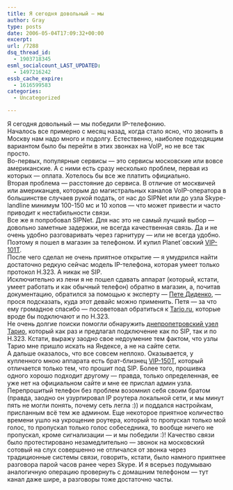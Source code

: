 ```yaml
---
title: Я сегодня довольный — мы
author: Gray
type: posts
date: 2006-05-04T17:09:32+00:00
excerpt:
url: /7288
dsq_thread_id:
  - 1903718345
esml_socialcount_LAST_UPDATED:
  - 1497216242
essb_cache_expire:
  - 1616599583
categories:
  - Uncategorized

---
```








Я сегодня довольный &#8212; мы победили IP-телефонию.  
Началось все примерно с месяц назад, когда стало ясно, что звонить в Москву нам надо много и подолгу. Естественно, наиболее подходящим вариантом было бы перейти в этих звонках на VoIP, но не все так просто.  
Во-первых, популярные сервисы &#8212; это сервисы московские или вовсе американские. А с ними есть сразу несколько проблем, первая из которых &#8212; оплата. Хотелось бы все же платить официально.  
Вторая проблема &#8212; расстояние до сервиса. В отличие от москвичей или американцев, которым до магистральных каналов VoIP-оператора в большинстве случаев рукой подать, от нас до SIPNet или до узла Skype-landline минимум 100-150 мс и 10 хопов &#8212; что может привести и часто приводит к нестабильности связи.  
Все же я попробовал SIPNet. Для нас это не самый лучший выбор &#8212; довольно заметные задержки, не всегда качественная связь. Да и не очень удобно разговаривать через гарнитуру &#8212; или не всегда удобно. Поэтому я пошел в магазин за телефоном. И купил Planet\`овский <a href="http://www.planet.com.tw/product/product_dm.php?product_id=192&#038;menu_id=3" target="_blank">VIP-101T</a>.  
После чего сделал не очень приятное открытие &#8212; я умудрился найти достаточно редкую сейчас модель IP-телефона, которая умеет только протокол H.323. А никак не SIP.  
Исключительно из лени я не пошел сдавать аппарат (который, кстати, умеет работать и как обычный телефон) обратно в магазин, а, почитав документацию, обратился за помощью к эксперту &#8212; <a href="http://www.kip.ru/realtime/" target="_blank">Пете Диденко</a>, &#8212; прося подсказать, куда этот девайс можно применить. Петя &#8212; за что ему громадное спасибо &#8212; посоветовал обратиться к <a href="http://www.tario.ru/" target="_blank">Tario.ru</a>, которые вроде бы подключают и по H.323.  
Не очень долгие поиски помогли обнаружить <a href="http://vent.dp.ua/" target="_blank">днепропетровский узел Тарио</a>, который как раз и предлагал подключение как по SIP, так и по H.323. Кстати, выражу заодно свое недоумение тем фактом, что узлы Тарио мне пришло искать на Яндексе, а не на сайте сети.  
А дальше оказалось, что все совсем неплохо. Оказывается, у купленного мною аппарата есть брат-близнец <a href="http://www.planet.com.tw/product/product_dm.php?product_id=251&#038;menu_id=3" target="_blank">VIP-150T</a>, который отличается только тем, что прошит под SIP. Более того, прошивка одного хорошо подходит другому &#8212; правда, только определенная, ее уже нет на официальном сайте и мне ее прислал админ узла. Перепрошитый телефон без проблем возомнил себя своим братом (правда, заодно он узурпировал IP роутера локальной сети, и мы минут пять не могли понять, почему сеть легла :)) и поддался настройкам, присланным всё тем же админом. Еще некоторое приятное количество времени ушло на укрощение роутера, который то пропускал только мой голос, то пропускал только голос собеседника, то вообще ничего не пропускал, кроме сигнализации &#8212; и мы победили :)! Качество связи было протестировано незамедлительно &#8212; звонок на московский сотовый на слух совершенно не отличался от звонка через традиционные системы связи, говорить, кстати, было намного приятнее разговора парой часов ранее через Skype. И я всерьез подумываю аналогичную операцию провернуть с домашним телефоном &#8212; тут канал даже шире, а разговоры тоже достаточно часты.